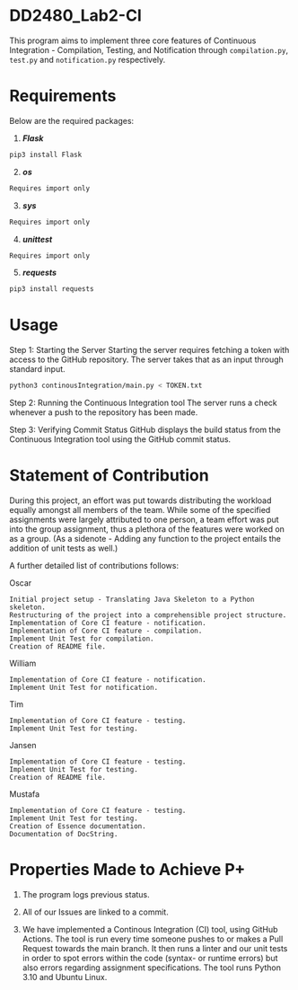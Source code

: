 # DD2480_Lab2-CI

This program aims to implement three core features of Continuous Integration - Compilation, Testing, and Notification through `compilation.py`, `test.py` and `notification.py` respectively.


# Requirements

Below are the required packages:

1. ***Flask***
```bash
pip3 install Flask
```
2. ***os***
```bash
Requires import only
```
3. ***sys***
```bash
Requires import only
```
4. ***unittest***
```bash
Requires import only
```

5. ***requests***
```bash
pip3 install requests
```

# Usage

Step 1: Starting the Server
Starting the server requires fetching a token with access to the GitHub repository. The server takes that as an input through standard input.

```bash
python3 continousIntegration/main.py < TOKEN.txt
```

Step 2: Running the Continuous Integration tool
The server runs a check whenever a push to the repository has been made.

Step 3: Verifying Commit Status
GitHub displays the build status from the Continuous Integration tool using the GitHub commit status.

# Statement of Contribution

During this project, an effort was put towards distributing the workload equally amongst all members of the team. While some of the specified assignments were largely attributed to one person, a team effort was put into the group assignment, thus a plethora of the features were worked on as a group.
(As a sidenote - Adding any function to the project entails the addition of unit tests as well.)

A further detailed list of contributions follows:

Oscar

```
Initial project setup - Translating Java Skeleton to a Python skeleton.
Restructuring of the project into a comprehensible project structure.
Implementation of Core CI feature - notification.
Implementation of Core CI feature - compilation.
Implement Unit Test for compilation.
Creation of README file.

```

William

```
Implementation of Core CI feature - notification.
Implement Unit Test for notification.
```

Tim

```
Implementation of Core CI feature - testing.
Implement Unit Test for testing.
```

Jansen

```
Implementation of Core CI feature - testing.
Implement Unit Test for testing.
Creation of README file.
```

Mustafa
```
Implementation of Core CI feature - testing.
Implement Unit Test for testing.
Creation of Essence documentation.
Documentation of DocString.
```

# Properties Made to Achieve P+

1. The program logs previous status.

2. All of our Issues are linked to a commit.  

3. We have implemented a Continous Integration (CI) tool, using GitHub Actions. The tool is run every time someone pushes to or makes a Pull Request towards the main branch. It then runs a linter and our unit tests in order to spot errors within the code (syntax- or runtime errors) but also errors regarding assignment specifications. The tool runs Python 3.10 and Ubuntu Linux.